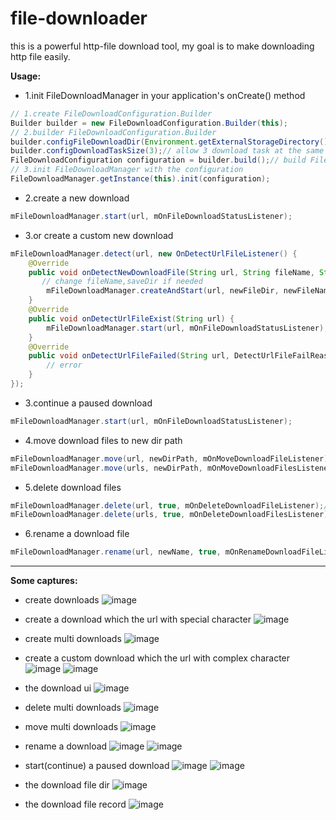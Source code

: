 # file-downloader

this is a powerful http-file download tool, my goal is to make downloading http file easily.

**Usage:**
* 1.init FileDownloadManager in your application's onCreate() method
``` java
// 1.create FileDownloadConfiguration.Builder
Builder builder = new FileDownloadConfiguration.Builder(this);
// 2.builder FileDownloadConfiguration.Builder
builder.configFileDownloadDir(Environment.getExternalStorageDirectory().getAbsolutePath() + File.separator + "FileDownloader");// builder the download path
builder.configDownloadTaskSize(3);// allow 3 download task at the same time
FileDownloadConfiguration configuration = builder.build();// build FileDownloadConfiguration with the builder
// 3.init FileDownloadManager with the configuration
FileDownloadManager.getInstance(this).init(configuration);
```

* 2.create a new download
``` java
mFileDownloadManager.start(url, mOnFileDownloadStatusListener);
```

* 3.or create a custom new download
``` java
mFileDownloadManager.detect(url, new OnDetectUrlFileListener() {
    @Override
    public void onDetectNewDownloadFile(String url, String fileName, String saveDir, int fileSize) {
       // change fileName,saveDir if needed
        mFileDownloadManager.createAndStart(url, newFileDir, newFileName, mOnFileDownloadStatusListener);
    }
    @Override
    public void onDetectUrlFileExist(String url) {
        mFileDownloadManager.start(url, mOnFileDownloadStatusListener);
    }
    @Override
    public void onDetectUrlFileFailed(String url, DetectUrlFileFailReason failReason) {
        // error
    }
});
```

* 3.continue a paused download
``` java
mFileDownloadManager.start(url, mOnFileDownloadStatusListener);
```

* 4.move download files to new dir path
``` java
mFileDownloadManager.move(url, newDirPath, mOnMoveDownloadFileListener);// single file
mFileDownloadManager.move(urls, newDirPath, mOnMoveDownloadFilesListener);// multi files
```

* 5.delete download files
``` java
mFileDownloadManager.delete(url, true, mOnDeleteDownloadFileListener);// single file
mFileDownloadManager.delete(urls, true, mOnDeleteDownloadFilesListener);// multi files
```

* 6.rename a download file
``` java
mFileDownloadManager.rename(url, newName, true, mOnRenameDownloadFileListener);
```

------------------------------------------------------------------------
**Some captures:**

* create downloads
![image](https://github.com/wlfcolin/file-downloader/blob/master/capture/device-2015-11-27-160200.png)

* create a download which the url with special character
![image](https://github.com/wlfcolin/file-downloader/blob/master/capture/device-2015-11-27-160214.png)

* create multi downloads
![image](https://github.com/wlfcolin/file-downloader/blob/master/capture/device-2015-11-27-160237.png)

* create a custom download which the url with complex character
![image](https://github.com/wlfcolin/file-downloader/blob/master/capture/device-2015-11-27-160257.png)
![image](https://github.com/wlfcolin/file-downloader/blob/master/capture/device-2015-11-27-160324.png)

* the download ui
![image](https://github.com/wlfcolin/file-downloader/blob/master/capture/device-2015-11-27-160424.png)

* delete multi downloads
![image](https://github.com/wlfcolin/file-downloader/blob/master/capture/device-2015-11-27-160450.png)

* move multi downloads
![image](https://github.com/wlfcolin/file-downloader/blob/master/capture/device-2015-11-27-160508.png)

* rename a download
![image](https://github.com/wlfcolin/file-downloader/blob/master/capture/device-2015-11-27-160538.png)
![image](https://github.com/wlfcolin/file-downloader/blob/master/capture/device-2015-11-27-160545.png)

* start(continue) a paused download
![image](https://github.com/wlfcolin/file-downloader/blob/master/capture/device-2015-11-27-160717.png)
![image](https://github.com/wlfcolin/file-downloader/blob/master/capture/device-2015-11-27-160749.png)

* the download file dir
![image](https://github.com/wlfcolin/file-downloader/blob/master/capture/device-2015-11-27-160808.png)

* the download file record
![image](https://github.com/wlfcolin/file-downloader/blob/master/capture/device-2015-11-27-161739.png)
